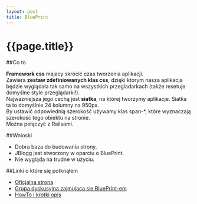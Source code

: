 ```yaml
---
layout: post
title: BluePrint
---
```


# {{page.title}}

##Co to
<p>
<b>Framework css</b> majacy skrócić czas tworzenia aplikacji.<br />
Zawiera <b>zestaw zdefiniowanych klas css</b>, dzięki którym nasza aplikacja będzie wyglądała tak samo na wszystkich przegladarkach (także resetuje domyślne style przeglądarki!).<br />
Najwazniejsza jego cechą jest <b>siatka</b>, na której tworzymy aplikacje. Siatka ta to domyślnie 24 kolumny na 950px. <br />
By ustawić odpowiednią szerokość używamy klas span-*, które wyznaczają szerokość tego obiektu na stronie.<br/>
Można połączyć z Railsami.
</p>
##Wnioski
<ul>
<li>Dobra baza do budowania strony.</li>
<li>JBlogg jest stworzony w oparciu o BluePrint.</li>
<li>Nie wygląda na trudne w użyciu.</li>
</ul>

##Linki o które się potknąłem
<ul>
    <li><a href="http://www.blueprintcss.org/">Oficjalna strona</a></li>
    <li><a href="http://groups.google.com/group/blueprintcss/browse_thread/thread/f95b05c988565d69/6819b9983eb0024f">Grupa dyskusyjna zajmujaca sie BluePrint-em</a></li>
    <li><a href="http://rubyonrailswin.wordpress.com/2008/07/02/blueprint-css-template/">HowTo i krotki opis</a></li>
</ul>
